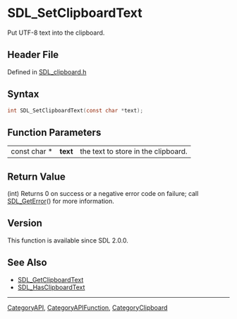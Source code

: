 # SDL_SetClipboardText

Put UTF-8 text into the clipboard.

## Header File

Defined in [SDL_clipboard.h](https://github.com/libsdl-org/SDL/blob/SDL2/include/SDL_clipboard.h)

## Syntax

```c
int SDL_SetClipboardText(const char *text);
```

## Function Parameters

|              |          |                                     |
| ------------ | -------- | ----------------------------------- |
| const char * | **text** | the text to store in the clipboard. |

## Return Value

(int) Returns 0 on success or a negative error code on failure; call
[SDL_GetError](SDL_GetError)() for more information.

## Version

This function is available since SDL 2.0.0.

## See Also

- [SDL_GetClipboardText](SDL_GetClipboardText)
- [SDL_HasClipboardText](SDL_HasClipboardText)

----
[CategoryAPI](CategoryAPI), [CategoryAPIFunction](CategoryAPIFunction), [CategoryClipboard](CategoryClipboard)

